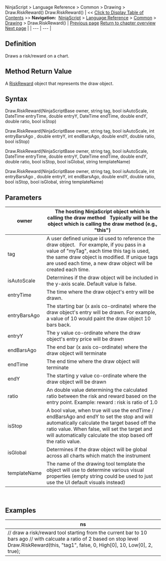 ﻿
NinjaScript \> Language Reference \> Common \> Drawing \> Draw.RiskReward()
Draw.RiskReward()
| \<\< [Click to Display Table of Contents](draw_riskreward.md) \>\> **Navigation:**     [NinjaScript](ninjascript-1.md) \> [Language Reference](language_reference_wip-1.md) \> [Common](common-1.md) \> [Drawing](drawing-1.md) \> Draw.RiskReward() | [Previous page](regressionchannel-1.md) [Return to chapter overview](drawing-1.md) [Next page](riskreward-1.md) |
| --- | --- |
## Definition
Draws a risk/reward on a chart.
 
## Method Return Value
A [RiskReward](riskreward-1.md) object that represents the draw object.
 
## Syntax
Draw.RiskReward(NinjaScriptBase owner, string tag, bool isAutoScale, DateTime entryTime, double entryY, DateTime endTime, double endY, double ratio, bool isStop)  

Draw.RiskReward(NinjaScriptBase owner, string tag, bool isAutoScale, int entryBarsAgo , double entryY, int endBarsAgo, double endY, double ratio, bool isStop)  

Draw.RiskReward(NinjaScriptBase owner, string tag, bool isAutoScale, DateTime entryTime, double entryY, DateTime endTime, double endY, double ratio, bool isStop, bool isGlobal, string templateName)  

Draw.RiskReward(NinjaScriptBase owner, string tag, bool isAutoScale, int entryBarsAgo , double entryY, int endBarsAgo, double endY, double ratio, bool isStop, bool isGlobal, string templateName)

## Parameters
| owner | The hosting NinjaScript object which is calling the draw method   Typically will be the object which is calling the draw method (e.g., "this") |
| --- | --- |
| tag | A user defined unique id used to reference the draw object.    For example, if you pass in a value of "myTag", each time this tag is used, the same draw object is modified. If unique tags are used each time, a new draw object will be created each time. |
| isAutoScale | Determines if the draw object will be included in the y\-axis scale. Default value is false. |
| entryTime | The time where the draw object's entry will be drawn. |
| entryBarsAgo | The starting bar (x axis co\-ordinate) where the draw object's entry will be drawn. For example, a value of 10 would paint the draw object 10 bars back. |
| entryY | The y value co\-ordinate where the draw object's entry price will be drawn |
| endBarsAgo | The end bar (x axis co\-ordinate) where the draw object will terminate |
| endTime | The end time where the draw object will terminate |
| endY | The starting y value co\-ordinate where the draw object will be drawn |
| ratio | An double value determining the calculated ratio between the risk and reward based on the entry point. Example: reward : risk is ratio of 1\.0 |
| isStop | A bool value, when true will use the endTime / endBarsAgo and endY to set the stop and will automatically calculate the target based off the ratio value. When false, will set the target and will automatically calculate the stop based off the ratio value. |
| isGlobal | Determines if the draw object will be global across all charts which match the instrument |
| templateName | The name of the drawing tool template the object will use to determine various visual properties (empty string could be used to just use the UI default visuals instead) |
 
## 
## Examples
| ns |
| --- |
| // draw a risk/reward tool starting from the current bar to 10 bars ago // with calcuate a ratio of 2 based on stop level Draw.RiskReward(this, "tag1", false, 0, High\[0], 10, Low\[0], 2, true); |

